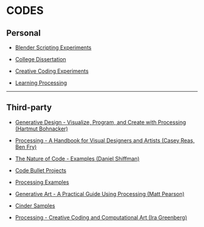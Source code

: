 # CODES

## Personal

* [Blender Scripting Experiments](https://github.com/DanielBrito/blender-scripting)

* [College Dissertation](https://github.com/DanielBrito/monografia)

* [Creative Coding Experiments](https://github.com/DanielBrito/creative-coding-experiments)

* [Learning Processing](https://github.com/DanielBrito/learning-processing)

---

## Third-party

* [Generative Design - Visualize, Program, and Create with Processing (Hartmut Bohnacker)](https://github.com/DanielBrito/generative-design/tree/master/Codes/Generative%20Design%20-%20Visualize%2C%20Program%2C%20and%20Create%20with%20Processing%20(Hartmut%20Bohnacker))

* [Processing - A Handbook for Visual Designers and Artists (Casey Reas, Ben Fry)](https://github.com/DanielBrito/generative-design/tree/master/Codes/Processing%20-%20A%20Handbook%20for%20Visual%20Designers%20and%20Artists%20(Casey%20Reas%2C%20Ben%20Fry))

* [The Nature of Code - Examples (Daniel Shiffman)](https://github.com/nature-of-code/noc-examples-processing)

* [Code Bullet Projects](https://github.com/Code-Bullet?tab=repositories)

* [Processing Examples](https://processing.org/examples/)

* [Generative Art - A Practical Guide Using Processing (Matt Pearson)](https://github.com/DanielBrito/generative-design/tree/master/Codes/Generative%20Art%20-%20A%20Practical%20Guide%20Using%20Processing%20(Matt%20Pearson))

* [Cinder Samples](https://github.com/cinder/Cinder/tree/master/samples)

* [Processing - Creative Coding and Computational Art (Ira Greenberg)](https://github.com/DanielBrito/generative-design/tree/master/Codes/Processing%20-%20Creative%20Coding%20and%20Computational%20Art%20(Ira%20Greenberg))

